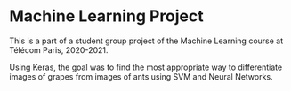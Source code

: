# Machine Learning Project

This is a part of a student group project of the Machine Learning course at Télécom Paris, 2020-2021.

Using Keras, the goal was to find the most appropriate way to differentiate images of grapes from images of ants using SVM and Neural Networks. 
